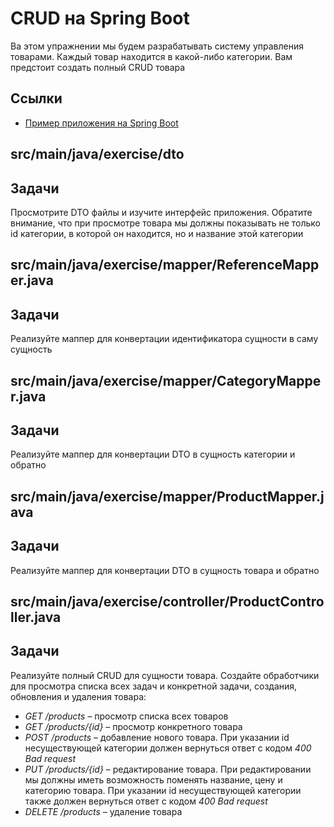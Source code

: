# CRUD на Spring Boot

Ва этом упражнении мы будем разрабатывать систему управления товарами. Каждый товар находится в какой-либо категории. Вам предстоит создать полный CRUD товара

## Ссылки

* [Пример приложения на Spring Boot](https://github.com/hexlet-components/java-spring-blog/tree/main)

## src/main/java/exercise/dto

## Задачи

Просмотрите DTO файлы и изучите интерфейс приложения. Обратите внимание, что при просмотре товара мы должны показывать не только id категории, в которой он находится, но и название этой категории

## src/main/java/exercise/mapper/ReferenceMapper.java

## Задачи

Реализуйте маппер для конвертации идентификатора сущности в саму сущность

## src/main/java/exercise/mapper/CategoryMapper.java

## Задачи

Реализуйте маппер для конвертации DTO в сущность категории и обратно

## src/main/java/exercise/mapper/ProductMapper.java

## Задачи

Реализуйте маппер для конвертации DTO в сущность товара и обратно

## src/main/java/exercise/controller/ProductController.java

## Задачи

Реализуйте полный CRUD для сущности товара. Создайте обработчики для просмотра списка всех задач и конкретной задачи, создания, обновления и удаления товара:

* *GET /products* – просмотр списка всех товаров
* *GET /products/{id}* – просмотр конкретного товара
* *POST /products* – добавление нового товара. При указании id несуществующей категории должен вернуться ответ с кодом *400 Bad request*
* *PUT /products/{id}* – редактирование товара. При редактировании мы должны иметь возможность поменять название, цену и категорию товара. При указании id несуществующей категории также должен вернуться ответ с кодом *400 Bad request*
* *DELETE /products* – удаление товара
